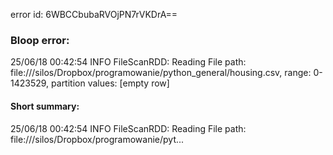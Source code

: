 error id: 6WBCCbubaRVOjPN7rVKDrA==
### Bloop error:

25/06/18 00:42:54 INFO FileScanRDD: Reading File path: file://<HOME>/silos/Dropbox/programowanie/python_general/housing.csv, range: 0-1423529, partition values: [empty row]
#### Short summary: 

25/06/18 00:42:54 INFO FileScanRDD: Reading File path: file://<HOME>/silos/Dropbox/programowanie/pyt...
